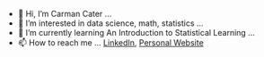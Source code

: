 - 👋 Hi, I’m Carman Cater ...
- 👀 I’m interested in data science, math, statistics ...
- 🌱 I’m currently learning An Introduction to Statistical Learning ...
- 📫 How to reach me ... [LinkedIn](https://www.linkedin.com/in/carmancater/), [Personal Website](https://carmancater.github.io/)
